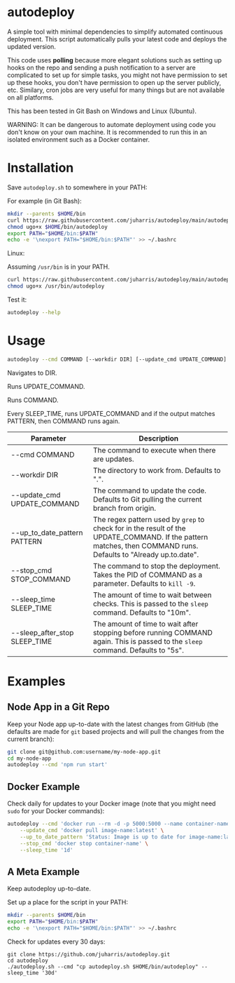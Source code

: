# autodeploy
A simple tool with minimal dependencies to simplify automated continuous deployment.
This script automatically pulls your latest code and deploys the updated version.

This code uses **polling** because more elegant solutions such as setting up hooks on the repo and sending a push notification to a server are complicated to set up for simple tasks, you might not have permission to set up these hooks, you don't have permission to open up the server publicly, etc.
Similary, cron jobs are very useful for many things but are not available on all platforms.

This has been tested in Git Bash on Windows and Linux (Ubuntu).

WARNING: It can be dangerous to automate deployment using code you don't know on your own machine.
It is recommended to run this in an isolated environment such as a Docker container.

# Installation
Save `autodeploy.sh` to somewhere in your PATH:

For example (in Git Bash):
```bash
mkdir --parents $HOME/bin
curl https://raw.githubusercontent.com/juharris/autodeploy/main/autodeploy.sh --output $HOME/bin/autodeploy
chmod ugo+x $HOME/bin/autodeploy
export PATH="$HOME/bin:$PATH"
echo -e '\nexport PATH="$HOME/bin:$PATH"' >> ~/.bashrc
```

Linux:

Assuming `/usr/bin` is in your PATH.
```bash
curl https://raw.githubusercontent.com/juharris/autodeploy/main/autodeploy.sh --output /usr/bin/autodeploy
chmod ugo+x /usr/bin/autodeploy
```

Test it:
```bash
autodeploy --help
```

# Usage
```bash
autodeploy --cmd COMMAND [--workdir DIR] [--update_cmd UPDATE_COMMAND] [--up_to_date_pattern PATTERN]  [--stop_cmd STOP_COMMAND] [--sleep_time SLEEP_TIME] [--sleep_after_stop SLEEP_TIME]
```

Navigates to DIR.

Runs UPDATE_COMMAND.

Runs COMMAND.

Every SLEEP_TIME, runs UPDATE_COMMAND and if the output matches PATTERN, then COMMAND runs again.

| Parameter | Description |
| - | - |
| --cmd COMMAND | The command to execute when there are updates. |
| --workdir DIR | The directory to work from. Defaults to ".". |
| --update_cmd UPDATE_COMMAND  | The command to update the code. Defaults to Git pulling the current branch from origin. |
| --up_to_date_pattern PATTERN | The regex pattern used by `grep` to check for in the result of the UPDATE_COMMAND. If the pattern matches, then COMMAND runs. Defaults to "Already up.to.date". |
| --stop_cmd STOP_COMMAND | The command to stop the deployment. Takes the PID of COMMAND as a parameter. Defaults to `kill -9`. |
| --sleep_time SLEEP_TIME | The amount of time to wait between checks. This is passed to the `sleep` command. Defaults to "10m". |
| --sleep_after_stop SLEEP_TIME | The amount of time to wait after stopping before running COMMAND again. This is passed to the `sleep` command. Defaults to "5s". |

# Examples

## Node App in a Git Repo
Keep your Node app up-to-date with the latest changes from GitHub (the defaults are made for `git` based projects and will pull the changes from the current branch):
```bash
git clone git@github.com:username/my-node-app.git
cd my-node-app
autodeploy --cmd 'npm run start'
```

## Docker Example
Check daily for updates to your Docker image (note that you might need `sudo` for your Docker commands):
```bash
autodeploy --cmd 'docker run --rm -d -p 5000:5000 --name container-name image-name:latest' \
    --update_cmd 'docker pull image-name:latest' \
    --up_to_date_pattern 'Status: Image is up to date for image-name:latest' \
    --stop_cmd 'docker stop container-name' \
    --sleep_time '1d'
```

## A Meta Example
Keep autodeploy up-to-date.

Set up a place for the script in your PATH:
```bash
mkdir --parents $HOME/bin
export PATH="$HOME/bin:$PATH"
echo -e '\nexport PATH="$HOME/bin:$PATH"' >> ~/.bashrc
```

Check for updates every 30 days:
```
git clone https://github.com/juharris/autodeploy.git
cd autodeploy
./autodeploy.sh --cmd "cp autodeploy.sh $HOME/bin/autodeploy" --sleep_time '30d'
```
